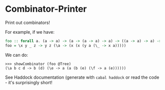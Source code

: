 # Combinator-Printer
Print out combinators!

For example, if we have:
```hs
foo :: forall a. (a -> a) -> (a -> (a -> a) -> a) -> ((a -> a) -> a) -> a -> a
foo = \x y _ z -> y z (\a -> (x (x (y a (\_ -> x a)))))
```
We can do:
```
>>> showCombinator (foo @Tree)
(\a b c d -> b (d) (\e -> a (a (b (e) (\f -> a (e))))))
```

See Haddock documentation (generate with `cabal haddock` or read the code - it's surprisingly short!
